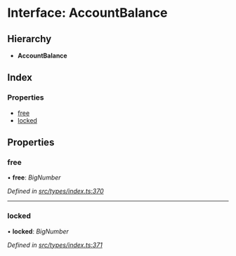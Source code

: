 # Interface: AccountBalance

## Hierarchy

* **AccountBalance**

## Index

### Properties

* [free](accountbalance.md#free)
* [locked](accountbalance.md#locked)

## Properties

###  free

• **free**: *BigNumber*

*Defined in [src/types/index.ts:370](https://github.com/PolymathNetwork/polymesh-sdk/blob/b7c3540/src/types/index.ts#L370)*

___

###  locked

• **locked**: *BigNumber*

*Defined in [src/types/index.ts:371](https://github.com/PolymathNetwork/polymesh-sdk/blob/b7c3540/src/types/index.ts#L371)*
